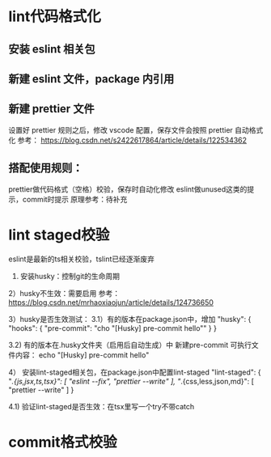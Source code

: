 # lint代码格式化
  ## 安装 eslint 相关包
  ## 新建 eslint 文件，package 内引用
  ## 新建 prettier 文件
设置好 prettier 规则之后，修改 vscode 配置，保存文件会按照 prettier 自动格式化
参考：
https://blog.csdn.net/s2422617864/article/details/122534362

## 搭配使用规则：
  prettier做代码格式（空格）校验，保存时自动化修改
  eslint做unused这类的提示，commit时提示
  原理参考：待补充

# lint staged校验
eslint是最新的ts相关校验，tslint已经逐渐废弃
1) 安装husky：控制git的生命周期

2）husky不生效：需要启用 参考：
https://blog.csdn.net/mrhaoxiaojun/article/details/124736650

3）husky是否生效测试：
3.1）有的版本在package.json中，增加 
"husky": {
  "hooks": {
    "pre-commit": "cho \"[Husky] pre-commit hello\""
  }
}

3.2) 有的版本在.husky文件夹（启用后自动生成）中
新建pre-commit 可执行文件内容：
echo \"[Husky] pre-commit hello\"

4） 安装lint-staged相关包，在package.json中配置lint-staged
 "lint-staged": {
    "*.{js,jsx,ts,tsx}": [
      "eslint --fix",
      "prettier --write"
    ],
    "*.{css,less,json,md}": [
      "prettier --write"
    ]
  }

4.1) 验证lint-staged是否生效：在tsx里写一个try不带catch

# commit格式校验

